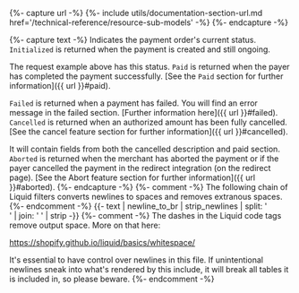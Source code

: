 {%- capture url -%}
    {%- include utils/documentation-section-url.md
        href='/technical-reference/resource-sub-models' -%}
{%- endcapture -%}

{%- capture text -%}
Indicates the payment order's current status. `Initialized` is returned when the
payment is created and still ongoing.

The request example above has this status. `Paid` is returned when the payer has
completed the payment successfully. [See the `Paid` section for further
information]({{ url }}#paid).

`Failed` is returned when a payment has failed. You will find an error message
in the failed section. [Further information here]({{ url }}#failed). `Cancelled`
is returned when an authorized amount has been fully cancelled. [See the cancel
feature section for further information]({{ url }}#cancelled).

It will contain fields from both the cancelled description and paid section.
`Aborted` is returned when the merchant has aborted the payment or if the payer
cancelled the payment in the redirect integration (on the redirect page). [See
the Abort feature section for further information]({{ url }}#aborted).
{%- endcapture -%}
{%- comment -%}
The following chain of Liquid filters converts newlines to spaces and removes
extranous spaces.
{%- endcomment -%}
{{- text | newline_to_br | strip_newlines | split: '<br />' | join: ' ' | strip -}}
{%- comment -%}
The dashes in the Liquid code tags remove output space. More on that here:

<https://shopify.github.io/liquid/basics/whitespace/>

It's essential to have control over newlines in this file. If unintentional
newlines sneak into what's rendered by this include, it will break all tables
it is included in, so please beware.
{%- endcomment -%}
